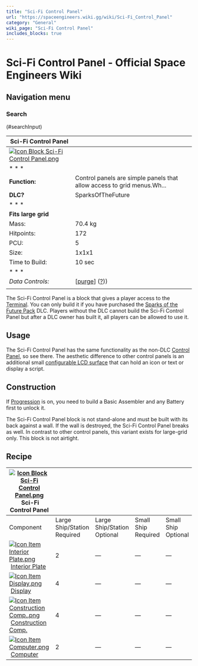 ```yaml
---
title: "Sci-Fi Control Panel"
url: "https://spaceengineers.wiki.gg/wiki/Sci-Fi_Control_Panel"
category: "General"
wiki_page: "Sci-Fi Control Panel"
includes_blocks: true
---
```


# Sci-Fi Control Panel - Official Space Engineers Wiki

## Navigation menu

### Search

(#searchInput)

| Sci-Fi Control Panel |     |
| --- | --- |
| [![Icon Block Sci-Fi Control Panel.png](https://spaceengineers.wiki.gg/images/2/27/Icon_Block_Sci-Fi_Control_Panel.png?c4c175)](https://spaceengineers.wiki.gg/wiki/File:Icon_Block_Sci-Fi_Control_Panel.png) |     |
| * * * |     |
| **Function:** | Control panels are simple panels that allow access to grid menus.Wh... |
| **DLC?** | SparksOfTheFuture |
| * * * |     |
| **Fits large grid** |     |
| Mass: | 70.4 kg |
| Hitpoints: | 172 |
| PCU: | 5   |
| Size: | 1x1x1 |
| Time to Build: | 10 sec |
| * * * |     |
| _Data Controls:_ | \[[purge](https://spaceengineers.wiki.gg/wiki/Sci-Fi_Control_Panel?action=purge)\] ([?](https://spaceengineers.wiki.gg/wiki/Template:Info_Block))) |
|     |     |

The Sci-Fi Control Panel is a block that gives a player access to the [Terminal](https://spaceengineers.wiki.gg/wiki/Terminal "Terminal"). You can only build it if you have purchased the [Sparks of the Future Pack](https://spaceengineers.wiki.gg/wiki/Sparks_of_the_Future_Pack "Sparks of the Future Pack") DLC. Players without the DLC cannot build the Sci-Fi Control Panel but after a DLC owner has built it, all players can be allowed to use it.

## Usage

The Sci-Fi Control Panel has the same functionality as the non-DLC [Control Panel](https://spaceengineers.wiki.gg/wiki/Control_Panel "Control Panel"), so see there. The aesthetic difference to other control panels is an additional small [configurable LCD surface](https://spaceengineers.wiki.gg/wiki/LCD_Surface_Options "LCD Surface Options") that can hold an icon or text or display a script.

## Construction

If [Progression](https://spaceengineers.wiki.gg/wiki/Progression "Progression") is on, you need to build a Basic Assembler and any Battery first to unlock it.

The Sci-Fi Control Panel block is not stand-alone and must be built with its back against a wall. If the wall is destroyed, the Sci-Fi Control Panel breaks as well. In contrast to other control panels, this variant exists for large-grid only. This block is not airtight.

## Recipe

| [![Icon Block Sci-Fi Control Panel.png](https://spaceengineers.wiki.gg/images/thumb/2/27/Icon_Block_Sci-Fi_Control_Panel.png/21px-Icon_Block_Sci-Fi_Control_Panel.png?c4c175)](https://spaceengineers.wiki.gg/wiki/Sci-Fi_Control_Panel "Sci-Fi Control Panel") Sci-Fi Control Panel |     |     |     |     |
| --- | --- | --- | --- | --- |
| Component | Large Ship/Station  <br>Required | Large Ship/Station  <br>Optional | Small Ship  <br>Required | Small Ship  <br>Optional |
| [![Icon Item Interior Plate.png](https://spaceengineers.wiki.gg/images/thumb/7/77/Icon_Item_Interior_Plate.png/21px-Icon_Item_Interior_Plate.png?d80f8e)](https://spaceengineers.wiki.gg/wiki/Interior_Plate "Interior Plate") [Interior Plate](https://spaceengineers.wiki.gg/wiki/Interior_Plate "Interior Plate") | 2   | —   | —   | —   |
| [![Icon Item Display.png](https://spaceengineers.wiki.gg/images/thumb/4/44/Icon_Item_Display.png/21px-Icon_Item_Display.png?a444bc)](https://spaceengineers.wiki.gg/wiki/Display "Display") [Display](https://spaceengineers.wiki.gg/wiki/Display "Display") | 4   | —   | —   | —   |
| [![Icon Item Construction Comp..png](https://spaceengineers.wiki.gg/images/thumb/4/45/Icon_Item_Construction_Comp..png/21px-Icon_Item_Construction_Comp..png?cdc26f)](https://spaceengineers.wiki.gg/wiki/Construction_Comp. "Construction Comp.") [Construction Comp.](https://spaceengineers.wiki.gg/wiki/Construction_Comp. "Construction Comp.") | 4   | —   | —   | —   |
| [![Icon Item Computer.png](https://spaceengineers.wiki.gg/images/thumb/7/72/Icon_Item_Computer.png/21px-Icon_Item_Computer.png?65c1a4)](https://spaceengineers.wiki.gg/wiki/Computer "Computer") [Computer](https://spaceengineers.wiki.gg/wiki/Computer "Computer") | 2   | —   | —   | —   |